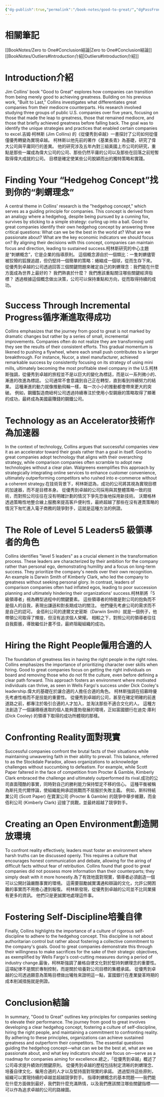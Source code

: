 ```yaml
---
{"dg-publish":true,"permalink":"/book-notes/good-to-great/","dgPassFrontmatter":true}
---
```


# 相關筆記
[[BookNotes/Zero to One#Conclusion結論\|Zero to One#Conclusion結論]]
[[BookNotes/Outliers#Introduction介紹\|Outliers#Introduction介紹]]
# Introduction介紹

Jim Collins' book "Good to Great" explores how companies can transition from being merely good to achieving greatness. Building on his previous work, "Built to Last," Collins investigates what differentiates great companies from their mediocre counterparts. His research involved studying three groups of public U.S. companies over five years, focusing on those that made the leap to greatness, those that remained mediocre, and those that briefly achieved greatness before falling back. The goal was to identify the unique strategies and practices that enabled certain companies to excel.吉姆‧柯林斯 (Jim Collins) 的《從優秀到卓越》一書探討了公司如何從僅僅優秀轉變為實現卓越。 柯林斯以他先前的著作《基業長青》為基礎，研究了偉大公司與平庸同行的差異。 他的研究涉及五年內對三組美國上市公司的研究，重點是那些一躍成為偉大公司的公司、那些仍然平庸的公司以及那些在回落之前短暫取得偉大成就的公司。 目標是確定使某些公司脫穎而出的獨特策略和實踐。

# Finding Your “Hedgehog Concept”找到你的“刺蝟理念”

A central theme in Collins' research is the "hedgehog concept," which serves as a guiding principle for companies. This concept is derived from an analogy where a hedgehog, despite being pursued by a cunning fox, survives by sticking to a simple strategy: curling up into a ball. Good to great companies identify their own hedgehog concept by answering three critical questions: What can we be the best in the world at? What are we passionate about? What are the key economic indicators we should focus on? By aligning their decisions with this concept, companies can maintain focus and direction, leading to sustained success.柯林斯研究的中心主題是“刺蝟概念”，它是企業的指導原則。 這個概念源自於一個類比：一隻刺蝟儘管被狡猾的狐狸追趕，但仍堅持一個簡單的策略：蜷縮成一個球，從而生存下來。 從優秀到卓越的公司透過回答三個關鍵問題來確定自己的刺蝟理念：我們能在什麼方面成為世界上最好的？ 我們熱衷於什麼？ 我們應該重點關注哪些關鍵經濟指標？ 透過根據這個概念做出決策，公司可以保持重點和方向，從而取得持續的成功。

# Success Through Incremental Progress循序漸進取得成功

Collins emphasizes that the journey from good to great is not marked by dramatic changes but rather by a series of small, incremental improvements. Companies often do not realize they are transforming until they see the results of their consistent efforts. This gradual momentum is likened to pushing a flywheel, where each small push contributes to a larger breakthrough. For instance, Nucor, a steel manufacturer, achieved remarkable success by consistently focusing on its strategy of using mini mills, ultimately becoming the most profitable steel company in the U.S.柯林斯強調，從優秀到卓越的旅程並不是以巨大的變化為標誌，而是以一系列微小的、漸進的改進為標誌。 公司通常不會意識到自己正在轉型，直到看到持續努力的結果。 這種漸進的動力就像推動飛輪一樣，每一次小小的推動都會帶來更大的突破。 例如，鋼鐵製造商紐柯公司透過持續專注於使用小型鋼廠的策略取得了顯著的成功，最終成為美國最賺錢的鋼鐵公司。

# Technology as an Accelerator技術作為加速器

In the context of technology, Collins argues that successful companies view it as an accelerator toward their goals rather than a goal in itself. Good to great companies adopt technology that aligns with their overarching strategy, while comparison companies often scramble to adopt new technologies without a clear plan. Walgreens exemplifies this approach by strategically integrating online services to enhance customer convenience, ultimately outperforming competitors who rushed into e-commerce without a coherent strategy.在技術背景下，柯林斯認為，成功的公司將其視為實現目標的加速器，而不是目標本身。 從優秀到卓越的公司採用與其整體策略一致的技術，而對照公司往往在沒有明確計劃的情況下爭先恐後地採用新技術。 沃爾格林透過策略性地整合線上服務來提高客戶便利性，最終超越了那些在沒有連貫策略的情況下匆忙進入電子商務的競爭對手，這就是這種方法的例證。

# The Role of Level 5 Leaders5 級領導者的角色

Collins identifies "level 5 leaders" as a crucial element in the transformation process. These leaders are characterized by their ambition for the company rather than personal ego, demonstrating humility and a focus on long-term success. They prioritize the company's needs over their own recognition. An example is Darwin Smith of Kimberly Clark, who led the company to greatness without seeking personal glory. In contrast, leaders of comparison companies often had inflated egos, leading to poor succession planning and ultimately hindering their organizations' success.柯林斯將「5 級領導者」視為轉型過程中的關鍵要素。 這些領導者的特徵是對公司的抱負而不是個人的自我，表現出謙遜和對長期成功的關注。 他們優先考慮公司的需求而不是自己的認可。 金佰利公司的達爾文史密斯（Darwin Smith）就是一個例子，他帶領公司取得了輝煌，但沒有追求個人榮耀。 相較之下，對照公司的領導者往往自我膨脹，導致繼任計畫不佳，最終阻礙組織的成功。

# Hiring the Right People僱用合適的人

The foundation of greatness lies in having the right people in the right roles. Collins emphasizes the importance of prioritizing character over skills when hiring. Good to great companies focus on getting the right individuals on board and removing those who do not fit the culture, even before defining a clear path forward. This approach fosters an environment where motivated individuals can thrive, as seen in Wells Fargo's success under Dick Cooley's leadership.偉大的基礎在於讓合適的人擔任合適的角色。 柯林斯強調在招募時優先考慮性格而不是技能的重要性。 從優秀到卓越的公司，甚至在確定明確的前進道路之前，都專注於吸引合適的人才加入，並淘汰那些不適合文化的人。 這種方法創造了一個讓積極進取的個人能夠蓬勃發展的環境，正如富國銀行在迪克·庫利 (Dick Cooley) 的領導下取得的成功所體現的那樣。

# Confronting Reality面對現實

Successful companies confront the brutal facts of their situations while maintaining unwavering faith in their ability to prevail. This balance, referred to as the Stockdale Paradox, allows organizations to acknowledge challenges without succumbing to defeatism. For example, while Scott Paper faltered in the face of competition from Procter & Gamble, Kimberly Clark embraced the challenge and ultimately outperformed its rival.成功的公司直面殘酷的事實，同時對自己的勝利能力保持堅定不移的信心。 這種平衡被稱為斯托克代爾悖論，使組織能夠承認挑戰而不屈服於失敗主義。 例如，斯科特紙業公司 (Scott Paper) 在寶潔公司 (Procter & Gamble) 的競爭中舉步維艱，而金佰利公司 (Kimberly Clark) 迎接了挑戰，並最終超越了競爭對手。

# Creating an Open Environment創造開放環境

To confront reality effectively, leaders must foster an environment where harsh truths can be discussed openly. This requires a culture that encourages honest communication and debate, allowing for the airing of difficult facts without fear of retribution. Collins found that good to great companies did not possess more information than their counterparts; they simply dealt with it more honestly.為了有效地面對現實，領導者必須創造一個可以公開討論嚴酷事實的環境。 這需要鼓勵誠實溝通和辯論的文化，允許公開困難的事實而不用擔心遭到報復。 柯林斯發現，從優秀到卓越的公司並不比同業擁有更多的資訊。 他們只是更誠實地處理這件事。

# Fostering Self-Discipline培養自律

Finally, Collins highlights the importance of a culture of rigorous self-discipline to adhere to the hedgehog concept. This discipline is not about authoritarian control but rather about fostering a collective commitment to the company's goals. Good to great companies demonstrate this through their willingness to make sacrifices for the sake of their strategic objectives, as exemplified by Wells Fargo's cost-cutting measures during a period of industry change.最後，柯林斯強調了嚴格自律文化對於堅持刺蝟理念的重要性。 這項紀律不是關於專制控制，而是關於培養對公司目標的集體承諾。 從優秀到卓越的公司透過願意為策略目標做出犧牲來證明這一點，富國銀行在產業變革時期的成本削減措施就是例證。

# Conclusion結論

In summary, "Good to Great" outlines key principles for companies seeking to elevate their performance. The journey from good to great involves developing a clear hedgehog concept, fostering a culture of self-discipline, hiring the right people, and maintaining a commitment to confronting reality. By adhering to these principles, organizations can achieve sustained greatness and outperform their competitors. The essential questions guiding the hedgehog concept—what can we be the best at, what are we passionate about, and what key indicators should we focus on—serve as a roadmap for companies aiming for excellence.總之，「從優秀到卓越」概述了公司尋求提升績效的關鍵原則。 從優秀到卓越的歷程包括制定清晰的刺蝟理念、培養自律文化、僱用合適的人才以及堅持面對現實的承諾。 透過堅持這些原則，組織可以實現持續的卓越並超越競爭對手。 指導刺蝟概念的基本問題——我們能在什麼方面做到最好，我們對什麼充滿熱情，以及我們應該關注哪些關鍵指標——可以作為追求卓越的公司的路線圖。